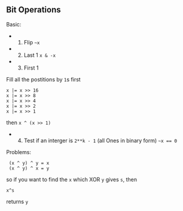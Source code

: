 ## Bit Operations
Basic:
* 1. Flip `~x`
* 2. Last 1 `x & -x`
* 3. First 1

Fill all the postitions by `1`s first
```
x |= x >> 16
x |= x >> 8
x |= x >> 4
x |= x >> 2
x |= x >> 1
```
then `x ^ (x >> 1)`

* 4. Test if an interger is `2**k - 1` (all Ones in binary form)
`~x == 0`


Problems:
```
 (x ^ y) ^ y = x
 (x ^ y) ^ x = y 
```
so if you want to find the `x` which XOR `y` gives `s`, then
```
x^s 
```
returns `y`
